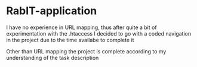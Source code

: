 # RabIT-application
 
I have no experience in URL mapping, thus after quite a bit of experimentation with the .htaccess I decided to go with a coded navigation in the project due to the time availabe to complete it

Other than URL mapping the project is complete according to my understanding of the task description
